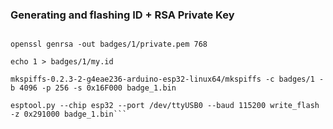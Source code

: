 ### Generating and flashing ID + RSA Private Key
```mkdir -p badges/1

openssl genrsa -out badges/1/private.pem 768

echo 1 > badges/1/my.id

mkspiffs-0.2.3-2-g4eae236-arduino-esp32-linux64/mkspiffs -c badges/1 -b 4096 -p 256 -s 0x16F000 badge_1.bin

esptool.py --chip esp32 --port /dev/ttyUSB0 --baud 115200 write_flash -z 0x291000 badge_1.bin```
